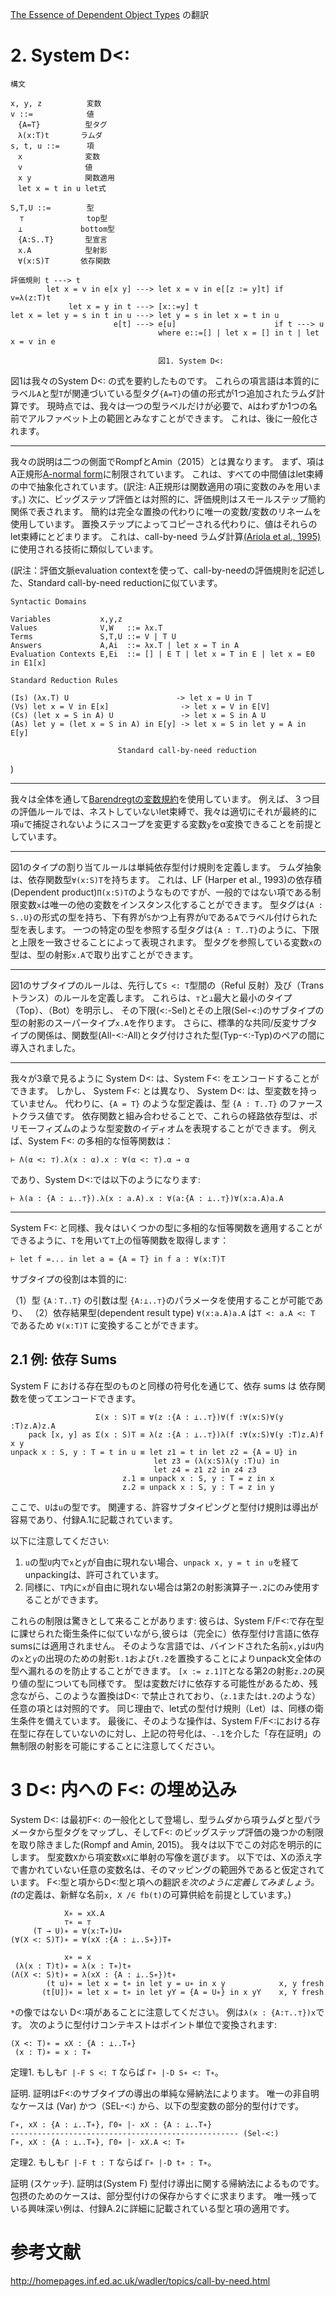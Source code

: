[The Essence of Dependent Object Types](https://infoscience.epfl.ch/record/215280/files/paper_1.pdf) の翻訳

# 2. System D<:

	構文

	x, y, z          変数
	v ::=            値
	　{A=T}          型タグ
	　λ(x:T)t       ラムダ
	s, t, u ::=      項
	　x              変数
	　v              値
	　x y            関数適用
	　let x = t in u let式

	S,T,U ::=        型
	  ⊤              top型
	　⊥             bottom型
	　{A:S..T}       型宣言
	　x.A            型射影
	　∀(x:S)T       依存関数

	評価規則 t ---> t
	        let x = v in e[x y] ---> let x = v in e[[z := y]t] if v=λ(z:T)t
	             let x = y in t ---> [x::=y] t
	let x = let y = s in t in u ---> let y = s in let x = t in u
	                       e[t] ---> e[u]                      if t ---> u
	                                 where e::=[] | let x = [] in t | let x = v in e

	                                 図1. System D<:

図1は我々のSystem D<: の式を要約したものです。
これらの項言語は本質的にラベル`A`と型`T`が関連づいている型タグ`{A=T}`の値の形式が1つ追加されたラムダ計算です。
現時点では、我々は一つの型ラベルだけが必要で、`A`はわずか1つの名前でアルファベット上の範囲とみなすことができます。
これは、後に一般化されます。

----

我々の説明は二つの側面でRompfとAmin（2015）とは異なります。
まず、項はA正規形[A-normal form](https://en.wikipedia.org/wiki/A-normal_form "A-normal form")に制限されています。
これは、すべての中間値はlet束縛の中で抽象化されています。(訳注: A正規形は関数適用の項に変数のみを用います。)
次に、ビッグステップ評価とは対照的に、評価規則はスモールステップ簡約関係で表されます。
簡約は完全な置換の代わりに唯一の変数/変数のリネームを使用しています。
置換ステップによってコピーされる代わりに、値はそれらのlet束縛にとどまります。
これは、call-by-need ラムダ計算[(Ariola et al., 1995)](https://pdfs.semanticscholar.org/2c7d/7e94298797ab0b9fb4ce6df957474da65b6b.pdf)に使用される技術に類似しています。

(訳注：評価文脈evaluation contextを使って、call-by-needの評価規則を記述した、Standard call-by-need reductionに似ています。

	Syntactic Domains

	Variables           x,y,z
	Values              V,W   ::= λx.T
	Terms               S,T,U ::= V | T U
	Answers             A,Ai  ::= λx.T | let x = T in A
	Evaluation Contexts E,Ei  ::= [] | E T | let x = T in E | let x = E0 in E1[x]

	Standard Reduction Rules

	(Is) (λx.T) U                        -> let x = U in T
	(Vs) let x = V in E[x]                -> let x = V in E[V]
	(Cs) (let x = S in A) U               -> let x = S in A U
	(As) let y = (let x = S in A) in E[y] -> let x = S in let y = A in E[y]

	                        Standard call-by-need reduction

)

----
我々は全体を通して[Barendregtの変数規約](http://www21.in.tum.de/~berghofe/papers/CADE2007.pdf "Barendregt’s Variable Convention")を使用しています。
例えば、３つ目の評価ルールでは、ネストしていないlet束縛で、我々は適切にそれが最終的に項`u`で捕捉されないようにスコープを変更する変数`y`をα変換できることを前提としています。

----

図1のタイプの割り当てルールは単純依存型付け規則を定義します。
ラムダ抽象は、依存関数型`∀(x:S)T`を持ちます。
これは、LF (Harper et al., 1993)の依存積(Dependent product)`Π(x:S)T`のようなものですが、一般的ではない項である制限変数`x`は唯一の他の変数をインスタンス化することができます。
型タグは`{A : S..U}`の形式の型を持ち、下有界が`S`かつ上有界が`U`である`A`でラベル付けられた型を表します。
一つの特定の型を参照する型タグは`{A : T..T}`のように、下限と上限を一致させることによって表現されます。
型タグを参照している変数`x`の型は、型の射影`x.A`で取り出すことができます。

----

図1のサブタイプのルールは、先行して`S <: T`型間の（Reful 反射）及び（Trans トランス）のルールを定義します。
これらは、`⊤`と`⊥`最大と最小のタイプ（Top）、（Bot）を明示し、
その下限(<:-Sel)とその上限(Sel-<:)のサブタイプの型の射影のスーパータイプ`x.A`を作ります。
さらに、標準的な共同/反変サブタイプの関係は、関数型(All-<:-All)とタグ付けされた型(Typ-<:-Typ)のペアの間に導入されました。

----

我々が3章で見るように System D<: は、System F<: をエンコードすることができます。
しかし、 System F<: とは異なり、 System D<: は、型変数を持っていません。
代わりに、`{A = T}` のような型定義は、型 `{A : T..T}` のファーストクラス値です。
依存関数と組み合わせることで、これらの経路依存型は、ポリモーフィズムのような型変数のイディオムを表現することができます。
例えば、System F<: の多相的な恒等関数は：

	⊢ Λ(α <: ⊤).λ(x : α).x : ∀(α <: ⊤).α → α

であり、System D<:では以下のようになります:

	⊢ λ(a : {A : ⊥..⊤}).λ(x : a.A).x : ∀(a:{A : ⊥..⊤})∀(x:a.A)a.A

-----

System F<: と同様、我々はいくつかの型に多相的な恒等関数を適用することができるように、`T`を用いて`T`上の恒等関数を取得します：

	⊢ let f =... in let a = {A = T} in f a : ∀(x:T)T

サブタイプの役割は本質的に:

（1）型 `{A：T..T}` の引数は型 `{A:⊥..⊤}`のパラメータを使用することが可能であり、
（2）依存結果型(dependent result type) `∀(x:a.A)a.A` は`T <: a.A <: T` であるため `∀(x:T)T` に変換することができます。

## 2.1 例: 依存 Sums

System F における存在型のものと同様の符号化を通じて、依存 sums は 依存関数を使ってエンコードできます。

	                   Σ(x : S)T ≡ ∀(z :{A : ⊥..⊤})∀(f :∀(x:S)∀(y :T)z.A)z.A
	    pack [x, y] as Σ(x : S)T ≡ λ(z :{A : ⊥..⊤})λ(f :∀(x:S)∀(y :T)z.A)f x y
	unpack x : S, y : T = t in u ≡ let z1 = t in let z2 = {A = U} in
	                                let z3 = (λ(x:S)λ(y :T)u) in
	                                let z4 = z1 z2 in z4 z3
	                         z.1 ≡ unpack x : S, y : T = z in x
	                         z.2 ≡ unpack x : S, y : T = z in y

ここで、`U`は`u`の型です。
関連する、許容サブタイピングと型付け規則は導出が容易であり、付録A.1に記載されています。

以下に注意してください:

1. `u`の型`U`内で`x`と`y`が自由に現れない場合、`unpack x, y = t in u`を経てunpackingは、許可されています。
2. 同様に、`T`内に`x`が自由に現れない場合は第2の射影演算子ー`.2`にのみ使用することができます。

これらの制限は驚きとして来ることがあります: 彼らは、System F/F<:で存在型に課せられた衛生条件に似ていながら,彼らは（完全に）依存型付け言語に依存sumsには適用されません。
そのような言語では、バインドされた名前`x,y`は`U`内の`x`と`y`の出現のための射影`t.1`および`t.2`を置換することによりunpack文全体の型へ漏れるのを防止することができます。
`[x := z.1]T`となる第2の射影`z.2`の戻り値の型についても同様です。
型は変数だけに依存する可能性があるため、残念ながら、このような置換はD<: で禁止されており、（`z.1`または`t.2`のような）任意の項とは対照的です。
同じ理由で、let式の型付け規則（Let）は、同様の衛生条件を備えています。
最後に、そのような操作は、System F/F<:における存在型に存在していないのに対し、上記の符号化は、`-.1`を介した「存在証明」の無制限の射影を可能にすることに注意してください。

# 3 D<: 内への F<: の埋め込み

System D<: は最初F<: の一般化として登場し、型ラムダから項ラムダと型パラメータから型タグをマップし、そしてF<: のビッグステップ評価の幾つかの制限を取り除きました(Rompf and Amin, 2015)。
我々は以下でこの対応を明示的にします。
型変数`X`から項変数`xX`に単射の写像を選びます。
以下では、Xの添え字で書かれていない任意の変数名は、そのマッピングの範囲外であると仮定されています。
F<:型と項からD<:型と項への翻訳*を次のように定義してみましょう。
(t*の定義は、新鮮な名前`x, X /∈ fb(t)`の可算供給を前提としています。)

	            X∗ = xX.A
	            ⊤∗ = ⊤
	     (T → U)∗ = ∀(x:T∗)U∗
	(∀(X <: S)T)∗ = ∀(xX :{A : ⊥..S∗})T∗

	            x∗ = x
	 (λ(x : T)t)∗ = λ(x : T∗)t∗
	(Λ(X <: S)t)∗ = λ(xX : {A : ⊥..S∗})t∗
	        (t u)∗ = let x = t∗ in let y = u∗ in x y            x, y fresh
	       (t[U])∗ = let x = t∗ in let yY = {A = U∗} in x yY    x, Y fresh

`*`の像ではない D<:項があることに注意してください。
例は`λ(x : {A:⊤..⊤})x`です。
次のように型付けコンテキストはポイント単位で変換されます:

	(X <: T)∗ = xX : {A : ⊥..T∗}
	 (x : T)∗ = x : T∗

定理1. もしも`Γ |-F S <: T` ならば `Γ∗ |-D S∗ <: T∗`。

証明.
証明はF<:のサブタイプの導出の単純な帰納法によります。
唯一の非自明なケースは (Var) かつ（SEL-<:) から、以下の型変数の部分的型付けです。

	Γ∗, xX : {A : ⊥..T∗}, Γ0∗ |- xX : {A : ⊥..T∗}
	--------------------------------------------------- (Sel-<:)
	Γ∗, xX : {A : ⊥..T∗}, Γ0∗ |- xX.A <: T∗

定理2. もしも`Γ |-F t : T` ならば `Γ∗ |-D t∗ : T∗`。

証明 (スケッチ).
証明は(System F) 型付け導出に関する帰納法によるものです。
包摂のためのケースは、部分型付けの保存からすぐに求まります。
唯一残っている興味深い例は、付録A.2に詳細に記載されている型と項の適用です。

# 参考文献

http://homepages.inf.ed.ac.uk/wadler/topics/call-by-need.html
